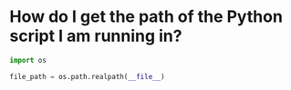 # How do I get the path of the Python script I am running in?

```python
import os

file_path = os.path.realpath(__file__)
```
